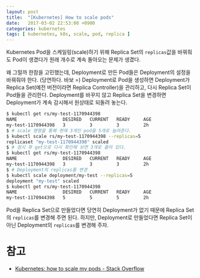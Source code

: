 ```yaml
---
layout: post
title:  "[Kubernetes] How to scale pods"
date:   2017-03-02 22:53:00 +0900
categories: kubernetes
tags: [ kubernetes, k8s, scale, pod, replica ]
---
```


Kubernetes Pod을 스케일링(scale)하기 위해 Replica Set의 `replicas`값을 바꿔줘도 Pod이 생겼다가 원래 개수로 계속 돌아오는 문제가 생겼다.

왜 그럴까 한참을 고민했는데, Deployment로 만든 Pod들은 Deployment의 설정을 바꿔줘야 한다. (당연하다. 바보 =) Deployment로 Pod을 생성하면 Deployment가 Replica Set(예전 버전이라면 Replica Controller)을 관리하고, 다시 Replica Set이 Pod들을 관리한다. Deployment를 바꾸지 않고 Replica Set을 변경하면 Deployment가 계속 감시해서 원상태로 되돌려 놓는다.

```bash
$ kubectl get rs/my-test-1170944398
NAME                 DESIRED   CURRENT   READY     AGE
my-test-1170944398   3         3         3         2h
$ # scale 명령을 통해 현재 3개인 pod을 5개로 늘려준다.
$ kubectl scale rs/my-test-1170944398 --replicas=5
replicaset "my-test-1170944398" scaled
$ # 잠시 후 get으로 다시 확인해 보면 3개로 줄어 있다.
$ kubectl get rs/my-test-1170944398
NAME                 DESIRED   CURRENT   READY     AGE
my-test-1170944398   3         3         3         2h
$ # Deployment의 replicas를 변경
$ kubectl scale deployment/my-test --replicas=5
deployment "my-test" scaled
$ kubectl get rs/my-test-1170944398
NAME                 DESIRED   CURRENT   READY     AGE
my-test-1170944398   5         5         5         2h
```

Pod을 Replica Set으로 만들었다면 당연히 Deployment가 없기 때문에 Replica Set의 `replicas`를 변경해 주면 된다. 하지만, Deployment로 만들었다면 Replica Set이 아닌 Deployment의 `replicas`를 변경해 주자.

# 참고
- [Kubernetes: how to scale my pods - Stack Overflow](http://stackoverflow.com/questions/38344896/kubernetes-how-to-scale-my-pods)
